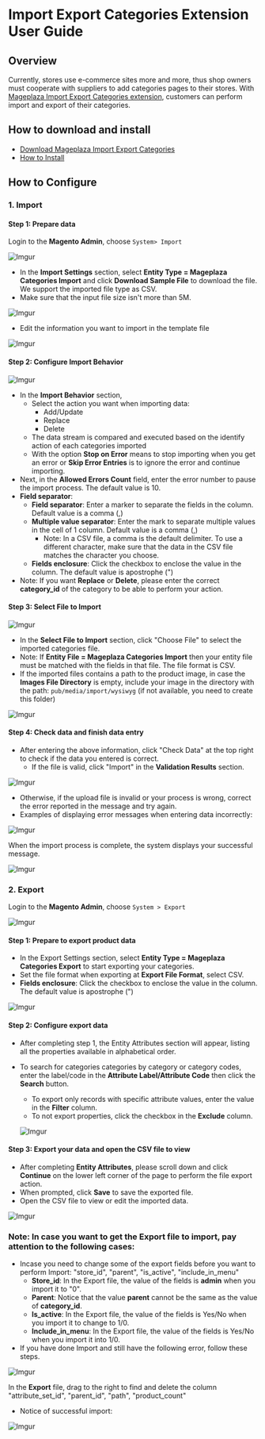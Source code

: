 # Import Export Categories Extension User Guide

## Overview 

Currently, stores use e-commerce sites more and more, thus shop owners must cooperate with suppliers to add categories pages to their stores. With [Mageplaza Import Export Categories extension](https://www.mageplaza.com/magento-2-import-export-categories/), customers can perform import and export of their categories.

## How to download and install

- [Download Mageplaza Import Export Categories](https://www.mageplaza.com/magento-2-import-export-categories/)
- [How to Install](https://www.mageplaza.com/install-magento-2-extension/)

## How to Configure

### 1. Import

#### Step 1: Prepare data

Login to the **Magento Admin**, choose `System> Import`

![Imgur](https://i.imgur.com/ofLWY6d.png)

- In the **Import Settings** section, select **Entity Type = Mageplaza Categories Import** and click **Download Sample File** to download the file. We support the imported file type as CSV.
- Make sure that the input file size isn't more than 5M.

![Imgur](https://i.imgur.com/QuK1GdB.png)

- Edit the information you want to import in the template file

![Imgur](https://i.imgur.com/rfTlfH3.png)

#### Step 2: Configure Import Behavior

![Imgur](https://i.imgur.com/EAnoTQ7.png)

- In the **Import Behavior** section,
  - Select the action you want when importing data:
    - Add/Update
    - Replace
    - Delete
  - The data stream is compared and executed based on the identify action of each categories imported
  - With the option **Stop on Error** means to stop importing when you get an error or **Skip Error Entries** is to ignore the error and continue importing.
- Next, in the **Allowed Errors Count** field, enter the error number to pause the import process. The default value is 10.
- **Field separator**:
  - **Field separator**: Enter a marker to separate the fields in the column. Default value is a comma (,)
  - **Multiple value separator**: Enter the mark to separate multiple values in the cell of 1 column. Default value is a comma (,)
    - Note: In a CSV file, a comma is the default delimiter. To use a different character, make sure that the data in the CSV file matches the character you choose.
  - **Fields enclosure**: Click the checkbox to enclose the value in the column. The default value is apostrophe (")
- Note: If you want **Replace** or **Delete**, please enter the correct **category_id** of the category to be able to perform your action.


#### Step 3: Select File to Import

![Imgur](https://i.imgur.com/EuD1Icc.png)

- In the **Select File to Import** section, click "Choose File" to select the imported categories file.
- Note: If **Entity File = Mageplaza Categories Import** then your entity file must be matched with the fields in that file. The file format is CSV.
- If the imported files contains a path to the product image, in case the **Images File Directory** is empty, include your image in the directory with the path: `pub/media/import/wysiwyg` (if not available, you need to create this folder)

![Imgur](https://i.imgur.com/te4ypb8.png)

#### Step 4: Check data and finish data entry

- After entering the above information, click "Check Data" at the top right to check if the data you entered is correct.
  - If the file is valid, click "Import" in the **Validation Results** section.

![Imgur](https://i.imgur.com/Pt5APda.png)

  - Otherwise, if the upload file is invalid or your process is wrong, correct the error reported in the message and try again.
  - Examples of displaying error messages when entering data incorrectly:
  
  ![Imgur](https://i.imgur.com/4Peu0kd.png)

When the import process is complete, the system displays your successful message.

![Imgur](https://i.imgur.com/6wUajf2.png)

### 2. Export

Login to the **Magento Admin**, choose `System > Export`

![Imgur](https://i.imgur.com/Xa6Jz8Y.png)

#### Step 1: Prepare to export product data

- In the Export Settings section, select **Entity Type = Mageplaza Categories Export** to start exporting your categories.
- Set the file format when exporting at **Export File Format**, select CSV.
- **Fields enclosure**: Click the checkbox to enclose the value in the column. The default value is apostrophe (")

![Imgur](https://i.imgur.com/szGu4Ia.png)

#### Step 2: Configure export data

- After completing step 1, the Entity Attributes section will appear, listing all the properties available in alphabetical order.
- To search for categories categories by category or category codes, enter the label/code in the **Attribute Label/Attribute Code** then click the **Search** button.
  - To export only records with specific attribute values, enter the value in the **Filter** column.
  - To not export properties, click the checkbox in the **Exclude** column.
  
  ![Imgur](https://i.imgur.com/PkAqddj.png)

#### Step 3: Export your data and open the CSV file to view

- After completing **Entity Attributes**, please scroll down and click **Continue** on the lower left corner of the page to perform the file export action.
- When prompted, click **Save** to save the exported file.
- Open the CSV file to view or edit the imported data.

![Imgur](https://i.imgur.com/S4zyMei.png)


### Note: In case you want to get the Export file to import, pay attention to the following cases:
- Incase you need to change some of the export fields before you want to perform Import: "store_id", "parent", "is_active", "include_in_menu"
  - **Store_id**: In the Export file, the value of the fields is **admin** when you import it to "0".
  - **Parent**: Notice that the value **parent** cannot be the same as the value of **category_id**.
  - **Is_active**: In the Export file, the value of the fields is Yes/No when you import it to change to 1/0.
  - **Include_in_menu**: In the Export file, the value of the fields is Yes/No when you import it into 1/0.
- If you have done Import and still have the following error, follow these steps.

![Imgur](https://i.imgur.com/xR1WU5H.png)

In the **Export** file, drag to the right to find and delete the column "attribute_set_id", "parent_id", "path", "product_count"

- Notice of successful import:

![Imgur](https://i.imgur.com/vHb0c9N.png)
